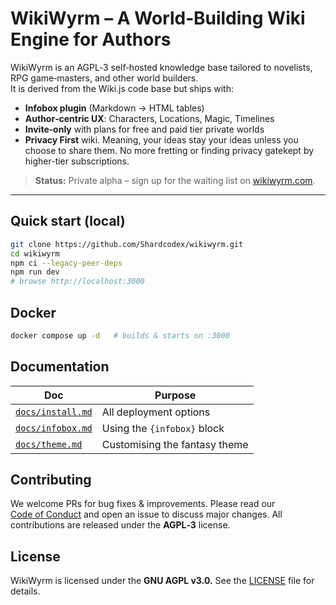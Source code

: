 # **WikiWyrm** – A World‑Building Wiki Engine for Authors

WikiWyrm is an AGPL‑3 self‑hosted knowledge base tailored to novelists, RPG game‑masters, and other world builders.  
It is derived from the Wiki.js code base but ships with:

* **Infobox plugin** (Markdown → HTML tables)
* **Author‑centric UX**: Characters, Locations, Magic, Timelines
* **Invite‑only** with plans for free and paid tier private worlds
*  **Privacy First** wiki. Meaning, your ideas stay your ideas unless you choose to share them. No more fretting or finding privacy gatekept by higher-tier subscriptions.

> **Status:** Private alpha – sign up for the waiting list on [wikiwyrm.com](https://wikiwyrm.com).

---

## Quick start (local)
```bash
git clone https://github.com/Shardcodex/wikiwyrm.git
cd wikiwyrm
npm ci --legacy-peer-deps
npm run dev
# browse http://localhost:3000
```

## Docker
```bash
docker compose up -d   # builds & starts on :3000
```
## Documentation
| Doc | Purpose |
|-----|---------|
| [`docs/install.md`](docs/install.md) | All deployment options |
| [`docs/infobox.md`](docs/infobox.md) | Using the `{infobox}` block |
| [`docs/theme.md`](docs/theme.md) | Customising the fantasy theme |

## Contributing
We welcome PRs for bug fixes & improvements. Please read our [Code of Conduct](/CODE_OF_CONDUCT.md) and open an issue to discuss major changes. All contributions are released under the **AGPL‑3** license.

## License
WikiWyrm is licensed under the **GNU AGPL v3.0.** See the [LICENSE](/license.md) file for details.

